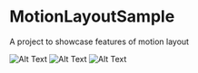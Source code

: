 # MotionLayoutSample

A project to showcase features of motion layout

![Alt Text](https://github.com/raipankaj/MotionLayoutSample/blob/master/motion_layout_animation.gif)
 ![Alt Text](https://github.com/raipankaj/MotionLayoutSample/blob/master/path.gif)
 ![Alt Text](https://github.com/raipankaj/MotionLayoutSample/blob/master/backdrop_final.gif)



